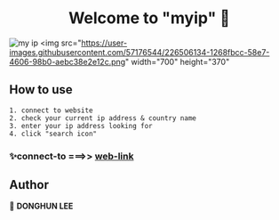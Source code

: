 <h1 align="center">Welcome to "myip" 👋</h1>


![my ip](https://user-images.githubusercontent.com/57176544/226506134-1268fbcc-58e7-4606-98b0-aebc38e2e12c.png)
<img src="https://user-images.githubusercontent.com/57176544/226506134-1268fbcc-58e7-4606-98b0-aebc38e2e12c.png" width="700" height="370"

## How to use

```
1. connect to website
2. check your current ip address & country name 
3. enter your ip address looking for 
4. click "search icon"
```
### ✨connect-to ===>> [web-link](http://35.168.7.29/my-ip-address)

## Author

👤 **DONGHUN LEE**

